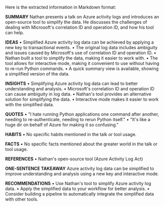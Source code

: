 Here is the extracted information in Markdown format:

**SUMMARY**
Nathan presents a talk on Azure activity logs and introduces an open-source tool to simplify the data. He discusses the challenges of dealing with Microsoft's correlation ID and operation ID, and how his tool can help.

**IDEAS**
• Simplified Azure activity log data can be achieved by applying a new key to transactional events.
• The original log data includes ambiguity and issues caused by Microsoft's use of correlation ID and operation ID.
• Nathan built a tool to simplify the data, making it easier to work with.
• The tool allows for interactive mode, making it convenient to use without having to re-run Python commands.
• A quick summary view is available, showing a simplified version of the data.

**INSIGHTS**
• Simplifying Azure activity log data can lead to better understanding and analysis.
• Microsoft's correlation ID and operation ID can cause ambiguity in log data.
• Nathan's tool provides an alternative solution for simplifying the data.
• Interactive mode makes it easier to work with the simplified data.

**QUOTES**
• "I hate running Python applications one command after another, needing to re-authenticate, needing to rerun Python itself."
• "It's like a huge dir on behalf of Azure for making it so confusing."

**HABITS**
• No specific habits mentioned in the talk or tool usage.

**FACTS**
• No specific facts mentioned about the greater world in the talk or tool usage.

**REFERENCES**
• Nathan's open-source tool (Azure Activity Log Act)

**ONE-SENTENCE TAKEAWAY**
Azure activity log data can be simplified to improve understanding and analysis using a new key and interactive mode.

**RECOMMENDATIONS**
• Use Nathan's tool to simplify Azure activity log data.
• Apply the simplified data to your workflow for better analysis.
• Consider building a pipeline to automatically integrate the simplified data with other tools.

